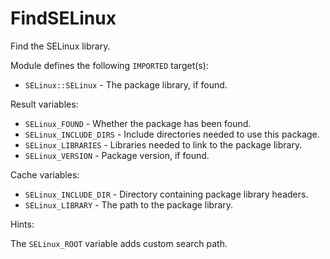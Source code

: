 # FindSELinux

Find the SELinux library.

Module defines the following `IMPORTED` target(s):

* `SELinux::SELinux` - The package library, if found.

Result variables:

* `SELinux_FOUND` - Whether the package has been found.
* `SELinux_INCLUDE_DIRS` - Include directories needed to use this package.
* `SELinux_LIBRARIES` - Libraries needed to link to the package library.
* `SELinux_VERSION` - Package version, if found.

Cache variables:

* `SELinux_INCLUDE_DIR` - Directory containing package library headers.
* `SELinux_LIBRARY` - The path to the package library.

Hints:

The `SELinux_ROOT` variable adds custom search path.
